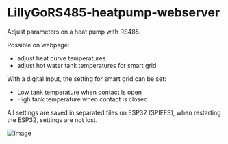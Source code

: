 # LillyGoRS485-heatpump-webserver

Adjust parameters on a heat pump with RS485.

Possible on webpage:
- adjust heat curve temperatures
- adjust hot water tank temperatures for smart grid

With a digital input, the setting for smart grid can be set:
- Low tank temperature when contact is open
- High tank temperature when contact is closed

All settings are saved in separated files on ESP32 (SPIFFS), when restarting the ESP32, settings are not lost.

![image](https://user-images.githubusercontent.com/56886296/198827664-eb10d15b-9697-4ae7-b00c-6b64ae5a8220.png)
